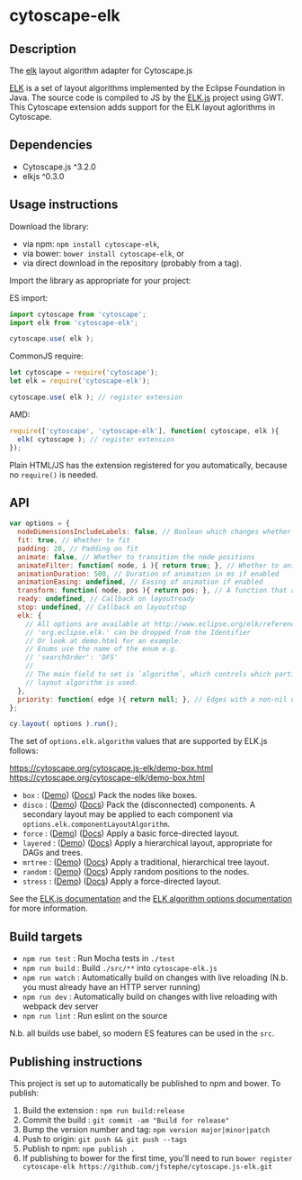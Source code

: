 cytoscape-elk
================================================================================

## Description

The [elk](https://github.com/OpenKieler/elkjs) layout algorithm adapter for Cytoscape.js

[ELK](https://www.eclipse.org/elk/) is a set of layout algorithms implemented by the Eclipse Foundation in Java.  The source code is compiled to JS by the [ELK.js](https://github.com/kieler/elkjs) project using GWT.  This Cytoscape extension adds support for the ELK layout aglorithms in Cytoscape.


## Dependencies

 * Cytoscape.js ^3.2.0
 * elkjs ^0.3.0


## Usage instructions

Download the library:
 * via npm: `npm install cytoscape-elk`,
 * via bower: `bower install cytoscape-elk`, or
 * via direct download in the repository (probably from a tag).

Import the library as appropriate for your project:

ES import:

```js
import cytoscape from 'cytoscape';
import elk from 'cytoscape-elk';

cytoscape.use( elk );
```

CommonJS require:

```js
let cytoscape = require('cytoscape');
let elk = require('cytoscape-elk');

cytoscape.use( elk ); // register extension
```

AMD:

```js
require(['cytoscape', 'cytoscape-elk'], function( cytoscape, elk ){
  elk( cytoscape ); // register extension
});
```

Plain HTML/JS has the extension registered for you automatically, because no `require()` is needed.


## API

```js
var options = {
  nodeDimensionsIncludeLabels: false, // Boolean which changes whether label dimensions are included when calculating node dimensions
  fit: true, // Whether to fit
  padding: 20, // Padding on fit
  animate: false, // Whether to transition the node positions
  animateFilter: function( node, i ){ return true; }, // Whether to animate specific nodes when animation is on; non-animated nodes immediately go to their final positions
  animationDuration: 500, // Duration of animation in ms if enabled
  animationEasing: undefined, // Easing of animation if enabled
  transform: function( node, pos ){ return pos; }, // A function that applies a transform to the final node position
  ready: undefined, // Callback on layoutready
  stop: undefined, // Callback on layoutstop
  elk: {
    // All options are available at http://www.eclipse.org/elk/reference.html
    // 'org.eclipse.elk.' can be dropped from the Identifier
    // Or look at demo.html for an example.
    // Enums use the name of the enum e.g.
    // 'searchOrder': 'DFS'
    //
    // The main field to set is `algorithm`, which controls which particular
    // layout algorithm is used.
  },
  priority: function( edge ){ return null; }, // Edges with a non-nil value are skipped when geedy edge cycle breaking is enabled
};

cy.layout( options ).run();
```

The set of  `options.elk.algorithm` values that are supported by ELK.js follows:

https://cytoscape.org/cytoscape.js-elk/demo-box.html
https://cytoscape.org/cytoscape-elk/demo-box.html

- `box` : ([Demo](https://cytoscape.github.io/cytoscape.js-elk/demo-box.html)) ([Docs](https://www.eclipse.org/elk/reference/algorithms/org-eclipse-elk-box.html)) Pack the nodes like boxes.
- `disco` : ([Demo](https://cytoscape.github.io/cytoscape.js-elk/demo-disco.html)) ([Docs](https://www.eclipse.org/elk/reference/algorithms/org-eclipse-elk-disco.html)) Pack the (disconnected) components.  A secondary layout may be applied to each component via `options.elk.componentLayoutAlgorithm`.
- `force` : ([Demo](https://cytoscape.github.io/cytoscape.js-elk/demo-force.html)) ([Docs](https://www.eclipse.org/elk/reference/algorithms/org-eclipse-elk-force.html)) Apply a basic force-directed layout.
- `layered` : ([Demo](https://cytoscape.github.io/cytoscape.js-elk/demo-layered.html)) ([Docs](https://www.eclipse.org/elk/reference/algorithms/org-eclipse-elk-layered.html)) Apply a hierarchical layout, appropriate for DAGs and trees.
- `mrtree` : ([Demo](https://cytoscape.github.io/cytoscape.js-elk/demo-mrtree.html)) ([Docs](https://www.eclipse.org/elk/reference/algorithms/org-eclipse-elk-mrtree.html)) Apply a traditional, hierarchical tree layout.
- `random` : ([Demo](https://cytoscape.github.io/cytoscape.js-elk/demo-random.html)) ([Docs](https://www.eclipse.org/elk/reference/algorithms/org-eclipse-elk-random.html)) Apply random positions to the nodes.
- `stress` : ([Demo](https://cytoscape.github.io/cytoscape.js-elk/demo-stress.html)) ([Docs](https://www.eclipse.org/elk/reference/algorithms/org-eclipse-elk-stress.html)) Apply a force-directed layout.

See the [ELK.js documentation](https://github.com/OpenKieler/elkjs) and the [ELK algorithm options documentation](https://www.eclipse.org/elk/reference/algorithms.html) for more information.

## Build targets

* `npm run test` : Run Mocha tests in `./test`
* `npm run build` : Build `./src/**` into `cytoscape-elk.js`
* `npm run watch` : Automatically build on changes with live reloading (N.b. you must already have an HTTP server running)
* `npm run dev` : Automatically build on changes with live reloading with webpack dev server
* `npm run lint` : Run eslint on the source

N.b. all builds use babel, so modern ES features can be used in the `src`.


## Publishing instructions

This project is set up to automatically be published to npm and bower.  To publish:

1. Build the extension : `npm run build:release`
2. Commit the build : `git commit -am "Build for release"`
3. Bump the version number and tag: `npm version major|minor|patch`
4. Push to origin: `git push && git push --tags`
5. Publish to npm: `npm publish .`
6. If publishing to bower for the first time, you'll need to run `bower register cytoscape-elk https://github.com/jfstephe/cytoscape.js-elk.git`
